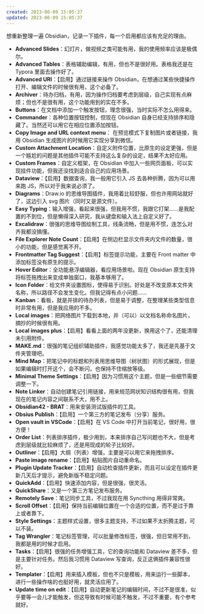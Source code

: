 ```yaml
---
created: 2023-06-09 15:05:37
updated: 2023-06-09 15:05:37
---
```

想重新整理一遍 Obsidian，记录一下插件，每一个启用都应该有充足的理由。

- **Advanced Slides**：幻灯片，做视频之类可能有用，我的使用频率应该是极偶尔。
- **Advanced Tables**：表格辅助编辑，有用，但也不是很好用。表格我还是在 Typora 里面去操作好了。
- **Advanced URI**：【启用】通过链接来操作 Obsidian，在想通过某些快捷操作打开、编辑文件的时候很有用，这个必备了。
- **Archiver**：待办归档，有用，因为操作归档要考虑到层级，自己实现有点麻烦；但也不是很有用，这个功能用到的实在不多。
- **Buttons**：在文档中添加一个触发按钮，理念很强，当时实际不怎么用得来。
- **Commander**：各种位置按钮控制，但现在 Obsidian 自身已经支持排序和隐藏了。当然还可以用它在相应位置添加按钮。
- **Copy Image and URL context menu**： 在预览模式下复制图片或者链接，我用 Obsidian 生成图片的时候用它实现分享到微信。
- **Custom Attachment Location**：自定义附件位置，比原生的设定更强，但是一个尴尬的问题是其他插件可能不支持这么复杂的设定，结果不太好应用。
- **Custom Frames**：自定义框架，在 Obsidian 中加入一些网页面板，可以实现挂件功能，但我还没找到适合自己的应用场景。
- **Dataview**：【启用】数据查询，我一般用它引入 JS 去各种折腾，因为可以用来跑 JS，所以对于我来说必须了。
- **Diagrams**：Draw.io 的思维导图插件，我用着比较舒服，但也许用网站就好了，这边引入 svg 图片（同时又是源文件）。
- **Easy Typing**：输入增强，看起来很强，但我用不惯，我跟它打架……是我配置的不到位，但是懒得深入研究，我从键盘和输入法上自定义好了。
- **Excalidraw**：很强的思维导图绘制工具，线条流畅，但是用不惯，连怎么对齐我都没搞懂。
- **File Explorer Note Count**：【启用】在侧边栏显示文件夹内文件的数量，很小的功能，但是感觉离不开。
- **Frontmatter Tag Suggest**：【启用】标签提示功能，主要在 Front matter 中添加标签没有原生的提示。
- **Hover Editor**：全功能悬浮编辑器，看应用场景啦。现在 Obsidian 原生支持将标签拖拽出来变成单独窗口，我基本够用了。
- **Icon Folder**：给文件夹设置图标，使得易于识别。好处是不改变原本文件夹名称，所以路径不会发生变化。但我记得有点小问题……
- **Kanban**：看板，就是并排的待办列表，但是易于调整，在整理某些类型信息时非常有用，但是我应用的不多。
- **Local images**：把网络图片下载到本地，并（可以）以文档名称命名图片，摘抄的时候很有用。
- **Local images plus**：【启用】看看上面的两年没更新，换用这个了，还能清理未引用附件。
- **MAKE.md**：很强的笔记组织辅助插件，我感觉功能太多了，我还是先基于文件夹管理吧。
- **Mind Map**：把笔记中的标题和列表用思维导图（树状图）的形式展现，但是如果编辑时打开这个，会不断闪，也保持不住缩放等级。
- **Minimal Theme Settings**：【启用】因为习惯用这个主题，但是一些细节需要调整一下。
- **Note Linker**：自动创建笔记引用链接，用来规范网状知识结构很有用，但我现在的笔记内容之间联系不大，用不上。
- **Obsidian42 - BRAT**：用来安装测试版插件的工具。
- **Obsius Publish**：【启用】一个第三方的笔记发布（分享）服务。
- **Open vault in VSCode**：【启用】在 VS Code 中打开当前笔记，很好用，很方便！
- **Order List**：列表排序插件，极少用到，本来排序自己写问题也不大，但是考虑到层级就比较麻烦了，还是用现成的轮子比较好。
- **Outliner**：【启用】大纲（列表）增强，主要是可以用它来拖拽排序。
- **Paste image rename**：【启用】粘贴图片自动重命名。
- **Plugin Update Tracker**：【启用】自动检查插件更新，而且可以设定在插件更新几天后才提示，避免新版不稳定问题。
- **QuickAdd**：【启用】快速添加内容，但是很强，很灵活。
- **QuickShare**：又是一个第三方笔记发布服务。
- **Remotely Save**：笔记同步工具，不过我现在用 Syncthing 用得非常爽。
- **Scroll Offset**：【启用】保持当前编辑位置在一个合适的位置，而不是过于靠上或者靠下。
- **Style Settings**：主题样式设置，很多主题支持，不过如果不太折腾主题，可以不装。
- **Tag Wrangler**：笔记标签管理，可以批量修改标签，很强，但日常用不到，我都是用的时候才启用。
- **Tasks**：【启用】很强的任务增强工具，它的查询功能和 Dataview 差不多，但是主要针对任务。然后我习惯用 Dataview 写查询，反正这俩插件兼容性很好。
- **Templater**：【启用】用来插入模板，但也不只是模板，用来运行一些脚本，进行一些操作啥的也挺好用，就灵活应用了。
- **Update time on edit**：【启用】自动更新笔记的编辑时间，不过不是很准，似乎要等一会儿才能触发，但这导致有时候可能不触发，不过不重要，有个参考就好。